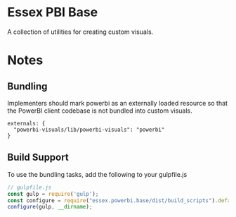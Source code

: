 # Essex PBI Base

A collection of utilities for creating custom visuals.

# Notes
## Bundling
Implementers should mark powerbi as an externally loaded resource so that the PowerBI client codebase
is not bundled into custom visuals.

```
externals: {
  "powerbi-visuals/lib/powerbi-visuals": "powerbi"
}
```

## Build Support
To use the bundling tasks, add the following to your gulpfile.js

```javascript
// gulpfile.js
const gulp = require('gulp');
const configure = require("essex.powerbi.base/dist/build_scripts").default;
configure(gulp, __dirname);
```
